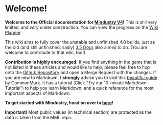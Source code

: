 # Welcome!

**Welcome to the Official documentation for [Mindustry V4](https://github.com/Acemany/MindustryV4)!** This is still very limited, and *very* under construction. You can view the progress on the [Wiki Planner](https://github.com/orgs/MindustryV4/projects/1). 

This wiki aims to fully cover the unstable and unfinished 4.0 builds, just as the old (and still unfinished, sadly) [3.5 Docs](https://mindustry.wikia.com/wiki/Mindustry_Wiki) also aimed to do. (You are welcome to contribute to that wiki, too!)

**Contribution is highly encouraged.** If you find anything in the game that is not listed in these articles and would like to help, please feel free to hop onto the [Github Repository](https://github.com/MindustryV4/wiki) and open a Merge Request with the changes. If you are new to Markdown, I **strongly** advise you to visit this [beautiful guide](https://commonmark.org/help/) by CommonMark. It has a tutorial (Click "Try our 10-minute Markdown Tutorial") to help you learn Markdown, and a quick reference for the most important aspects of Markdown.

**To get started with Mindustry, head on over to [here](GettingStarted.md)!**

**Important!** Most public values (in technical section) are protected as the data is taken from the MML repo.
